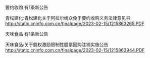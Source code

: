 要约收购 有1条新公告 

青松建化:青松建化关于阿拉尔统众免于要约收购义务法律意见书 http://static.cninfo.com.cn/finalpage/2023-02-15/1215863265.PDF 

天味食品 有1条新公告 

天味食品:关于股权激励限制性股票回购注销实施公告 http://static.cninfo.com.cn/finalpage/2023-02-15/1215863944.PDF 

